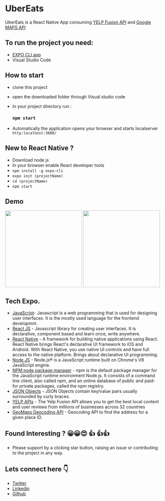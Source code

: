 
# UberEats
UberEats is a React Native App consuming [YELP Fusion API](https://www.yelp.com/fusion) and [Google MAPS API](https://developers.google.com/maps/documentation/places/web-service/autocomplete)

## To run the project you need:
   - [EXPO CLI app](https://play.google.com/store/apps/details?id=host.exp.exponent&hl=en&gl=US)
   - Visual Studio Code

## How to start
- clone this project
- open the downloaded folder through Visual studio code
- In your project directory run : 
    ###  `npm start`
    
- Automatically the application opens your browser and starts localserver `http:localhost:3000/`

## New to React Native ?
- Download node js
- In your browser enable React developer tools
- `npm install -g expo-cli`
- `expo init (projectName)`
- `cd (projectName)`
- `npm start`

## Demo
<img src="Screenshot_20220730-022149.jpgg" width="250"/> 
<img src="screenshots/auth.png" width="250"/>



## Tech Expo.
- [JavaScript](https://developer.mozilla.org/en-US/docs/Web/JavaScript)- Javascript is a web programming that is used for designing user interfaces. It is the mostly used language for the frontend developmnt.
- [React JS](https://reactjs.org) - Javascript library for creating user interfaces. It is declarative, component based and learn once, write anywhere.
- [React Native](https://reactnative.dev/) - A framework for building native applications using React. React Native brings React's declarative UI framework to iOS and Android. With React Native, you use native UI controls and have full access to the native platform. Brings about declarative UI programming.
- [Node JS](https://nodejs.org) - Node.js® is a JavaScript runtime built on Chrome's V8 JavaScript engine.
- [NPM node package manager](https://www.npmjs.com/) - npm is the default package manager for the JavaScript runtime environment Node.js. It consists of a command line client, also called npm, and an online database of public and paid-for private packages, called the npm registry.
- [JSON Objects](https://www.w3schools.com/js/js_json_objects.asp) - JSON Objects contain key/value pairs usually surrounded by curly braces.
- [YELP APIs](https://fusion.yelp.com/) - The Yelp Fusion API allows you to get the best local content and user reviews from millions of businesses across 32 countries
- [GeoMaps Geocoding API](https://developers.google.com/maps/documentation/geocoding/overview) - Geocoding API to find the address for a given place ID.

## Found Interesting ? 😀😀😍 👍 👍👍
- Please support by a clicking star button, raising an issue or contributing to the project in any way.

 ## Lets connect here 👇
 - [Twitter](https://twitter.com/_stephenmuindi)
 - [Linkedin](https://www.linkedin.com/in/stephen-muindi-3a31741a0/)
 - [Github](https://github.com/MuindiStephen)
